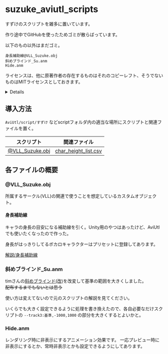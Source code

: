 # suzuke_aviutl_scripts

すずけのスクリプトを雑多に置いています。

作り途中でGitHubを使ったためゴミが散らばっています。

以下のもの以外はまだゴミ。
```
身長補助線@VLL_Suzuke.obj
斜めブラインド_Su.anm
Hide.anm
```

ライセンスは、他に原著作者の存在するものはそれのコピーレフト、そうでないものはMITライセンスとしておきます。
<details>
  Copyright 2024 Suzuke

  Permission is hereby granted, free of charge, to any person obtaining a copy of this software and associated documentation files (the “Software”), to deal in the Software without restriction, including without limitation the rights to use, copy, modify, merge, publish, distribute, sublicense, and/or sell copies of the Software, and to permit persons to whom the Software is furnished to do so, subject to the following conditions:

The above copyright notice and this permission notice shall be included in all copies or substantial portions of the Software.

THE SOFTWARE IS PROVIDED “AS IS”, WITHOUT WARRANTY OF ANY KIND, EXPRESS OR IMPLIED, INCLUDING BUT NOT LIMITED TO THE WARRANTIES OF MERCHANTABILITY, FITNESS FOR A PARTICULAR PURPOSE AND NONINFRINGEMENT. IN NO EVENT SHALL THE AUTHORS OR COPYRIGHT HOLDERS BE LIABLE FOR ANY CLAIM, DAMAGES OR OTHER LIABILITY, WHETHER IN AN ACTION OF CONTRACT, TORT OR OTHERWISE, ARISING FROM, OUT OF OR IN CONNECTION WITH THE SOFTWARE OR THE USE OR OTHER DEALINGS IN THE SOFTWARE.</details>

## 導入方法

`AviUtl/script/すずけ` などscriptフォルダ内の適当な場所にスクリプトと関連ファイルを置く。

|スクリプト|関連ファイル|
|---|---|
|[@VLL_Suzuke.obj](https://github.com/Suzukeh/suzuke_aviutl_scripts/blob/main/%40VLL_Suzuke.obj)|[char_height_list.csv](https://github.com/Suzukeh/suzuke_aviutl_scripts/blob/main/char_height_list.csv)|

## 各ファイルの概要

### @VLL_Suzuke.obj

所属するサークル(VLL)の関連で使うことを想定しているカスタムオブジェクト。

#### 身長補助線

キャラの身長の目安になる補助線を引く。Unity用のやつはあったけど、AviUtlでも使いたくなったので作った。

身長がはっきりしてるボカロキャラクターはプリセットに登録してあります。

[解説/身長補助線](https://github.com/Suzukeh/suzuke_aviutl_scripts/tree/main/%E8%A7%A3%E8%AA%AC/%E8%BA%AB%E9%95%B7%E8%A3%9C%E5%8A%A9%E7%B7%9A)

### 斜めブラインド_Su.anm

timさんの[斜めブラインド(改)](https://www.nicovideo.jp/watch/sm17155254)を改変して基準の範囲を大きくしました。<br>~~配布するまでもないとは思う~~

使い方は変えてないので元のスクリプトの解説を見てください。

いくらでも大きく設定できるように処理を書き換えたので、各自必要なだけスクリプトの `--track3:基準,-1000,1000` の部分を大きくするとよいかと。

### Hide.anm

レンダリング時に非表示にするアニメーション効果です。
一応プレビュー時に非表示にするとか、常時非表示とかも設定できるようにしてあります。
